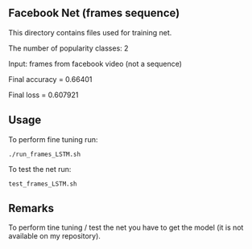 ## Facebook Net (frames sequence)

This directory contains files used for training net.

The number of popularity classes: 2

Input: frames from facebook video (not a sequence)

Final accuracy = 0.66401

Final loss = 0.607921

## Usage

To perform fine tuning run:

<code>./run_frames_LSTM.sh</code>

To test the net run:

<code>test_frames_LSTM.sh</code>

## Remarks

To perform tine tuning / test the net you have to get the model (it is not available on my repository).
